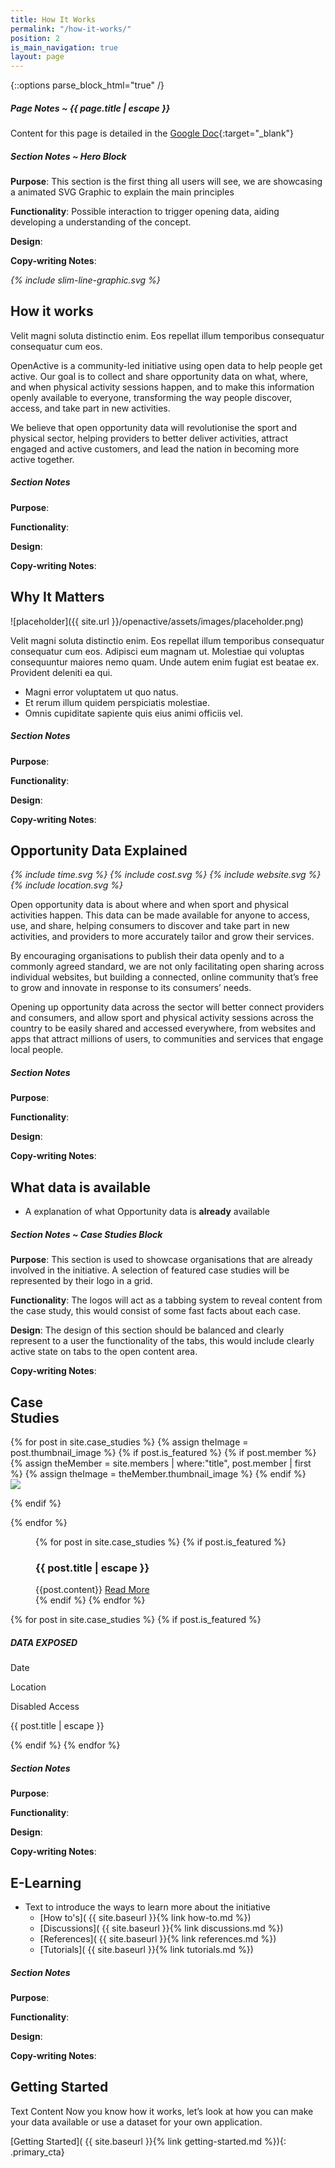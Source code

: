 ```yaml
---
title: How It Works
permalink: "/how-it-works/"
position: 2
is_main_navigation: true
layout: page
---
```


{::options parse_block_html="true" /}

<article class="note-wrap">
<div class="notes">

##### Page Notes ~ {{ page.title | escape }}

Content for this page is detailed in the
[Google Doc](https://drive.google.com/open?id=1b_AclHfydCEGU5ZfLu3i7kvUnGpLflFvBTg4oI46FP0){:target="_blank"}

</div>
</article>
<article class="note-wrap">
<div class="notes">


##### Section Notes ~ Hero Block
**Purpose**: This section is the first thing all users will see, we are showcasing a animated SVG Graphic to explain the main principles

**Functionality**: Possible interaction to trigger opening data, aiding developing a understanding of the concept.

**Design**:

**Copy-writing Notes**:

</div>
</article>



<article markdown="0" class="hero--sub">

<i class="line-graphic">{% include slim-line-graphic.svg %}</i>

<div>

<h1>How it works</h1>
<p>Velit magni soluta distinctio enim. Eos repellat illum temporibus consequatur consequatur cum eos.</p>


</div>
<figure>
<div style="background: url({{ site.url }}/openactive/assets/images/sideplank.jpg)center center / cover no-repeat;"></div>
</figure>

</article>

<article>
<div class="one">

OpenActive is a community-led initiative using open data to help people get active.
Our goal is to collect and share opportunity data on what, where, and when physical activity sessions happen, and to make this information openly available to everyone, transforming the way people discover, access, and take part in new activities. 

We believe that open opportunity data will revolutionise the sport and physical sector, helping providers to better deliver activities, attract engaged and active customers, and lead the nation in becoming more active together. 
</div>
</article>

<!-- <article class="hero--simple"> -->
<!-- <div class="two"> -->
<!-- <h1>{{ page.title | escape }}</h1> -->
<!-- <p>OpenActive is an ambitious, community-led initiative for change across the sport and physical activity sector, which promotes the use of opportunity data to help people get active.</p> -->
<!-- <p> It is being coordinated by the Open Data Institute (ODI), an independent, non-profit, non-partisan organisation. Our goal is to make data on what, where and when physical activity sessions happen, openly available. This “opportunity data” includes details of a yoga class (“how much will it cost?”) through to badminton court availability (“where and when is a court available?”).</p> -->
<!-- [Read More]( {{ site.baseurl }}{% link our-mission-full.md %}){: .primary_cta} -->
<!-- </div> -->
<!-- <div class="two"> -->

<!-- ![Hero]({{ site.url }}/openactive/assets/images/icons-animation.gif) -->

<!-- </div> -->

<!-- </article> -->


<article class="note-wrap">
<div class="notes">

##### Section Notes
**Purpose**:

**Functionality**:

**Design**:

**Copy-writing Notes**:

</div>
</article>

<article class="title-row">
<h2 class="sub-heading-two">Why It Matters</h2>

<div class="two">

![placeholder]({{ site.url }}/openactive/assets/images/placeholder.png)

</div>
<div class="two">

Velit magni soluta distinctio enim. Eos repellat illum temporibus consequatur consequatur cum eos. Adipisci eum magnam ut. Molestiae qui voluptas consequuntur maiores nemo quam. Unde autem enim fugiat est beatae ex. Provident deleniti ea qui.
   + Magni error voluptatem ut quo natus.
   + Et rerum illum quidem perspiciatis molestiae.
   + Omnis cupiditate sapiente quis eius animi officiis vel.

</div>
</article>

<article class="note-wrap">
<div class="notes">

##### Section Notes
**Purpose**:

**Functionality**:

**Design**:

**Copy-writing Notes**:

</div>
</article>


<article markdown="0" class="opportunity-data title-row">
<h2 class="sub-heading-two">Opportunity Data Explained</h2>
<div class="two subgrid title-row">
<i class="two">{% include time.svg %}</i>
<i class="two">{% include cost.svg %}</i>
<i class="two">{% include website.svg %}</i>
<i class="two">{% include location.svg %}</i>
</div>
<div markdown="1" class="two">


Open opportunity data is about where and when sport and physical activities happen. This data can be made available for anyone to access, use, and share, helping consumers to discover and take part in new activities, and providers to more accurately tailor and grow their services.

By encouraging organisations to publish their data openly and to a commonly agreed standard, we are not only facilitating open sharing across individual websites, but building a connected, online community that’s free to grow and innovate in response to its consumers’ needs.

Opening up opportunity data across the sector will better connect providers and consumers, and allow sport and physical activity sessions across the country to be easily shared and accessed everywhere, from websites and apps that attract millions of users, to communities and services that engage local people. 



</div>
</article>



<article class="note-wrap">
<div class="notes">

##### Section Notes
**Purpose**:

**Functionality**:

**Design**:

**Copy-writing Notes**:

</div>
</article>

<article>
<h2 class="sub-heading-two">What data is available</h2>
<div class="one">

+ A explanation of what Opportunity data is **already** available

</div>
</article>



<article class="note-wrap">
<div class="notes">

##### Section Notes ~ Case Studies Block
**Purpose**: This section is used to showcase organisations that are already involved in the initiative. A selection of featured case studies will be represented by their logo in a grid.

**Functionality**: The logos will act as a tabbing system to reveal content from the case study, this would consist of some fast facts about each case.

**Design**: The design of this section should be balanced and clearly represent to a user the functionality of the tabs, this would include clearly  active state on tabs to the open content area.

**Copy-writing Notes**:
</div>
</article>


<article class="case-studies">
<h2 class="sub-heading-two">Case<br> Studies</h2>
<nav class="subgrid">
{% for post in site.case_studies %}
{% assign theImage = post.thumbnail_image %}
{% if post.is_featured %}
{% if post.member %}
{% assign theMember = site.members | where:"title", post.member  | first %}
{% assign theImage = theMember.thumbnail_image %}
{% endif %}

<div class="case-tab" data-tab="{{ forloop.index }}" markdown="0" >
<img src="{{ theImage  | relative_url}}"/>
</div>

{% endif %}

{% endfor %}
</nav>

<figure class="case-wrap">
{% for post in site.case_studies %}
{% if post.is_featured %}
<div class="case-content" id="{{ forloop.index }}">


<h3>{{ post.title | escape }}</h3>
{{post.content}}
<a class="button-primary" href="{{ post.url | relative_url }}">Read More</a>

</div>
{% endif %}
{% endfor %}
</figure>


<aside class="case-study-info">
{% for post in site.case_studies %}
{% if post.is_featured %}
<div class="case-content" data-id="{{ forloop.index }}">
<h5>DATA EXPOSED</h5>
<p>Date</p>
<p>Location</p>
<p>Disabled Access</p>
<p>{{ post.title | escape }}</p>

</div>
{% endif %}
{% endfor %}
</aside>

</article>




<article class="note-wrap">
<div class="notes">

##### Section Notes
**Purpose**:

**Functionality**:

**Design**:

**Copy-writing Notes**:

</div>
</article>

<article>
<h2 class="sub-heading-two">E-Learning</h2>
<div class="one">

+ Text to introduce the ways to learn more about the initiative
    + [How to's]( {{ site.baseurl }}{% link how-to.md %})  
    + [Discussions]( {{ site.baseurl }}{% link discussions.md %})  
    + [References]( {{ site.baseurl }}{% link references.md %})  
    + [Tutorials]( {{ site.baseurl }}{% link tutorials.md %})  

</div>
</article>



<article class="note-wrap">
<div class="notes">

##### Section Notes
**Purpose**:

**Functionality**:

**Design**:

**Copy-writing Notes**:

</div>
</article>

<article>
<h2 class="sub-heading-two">Getting Started</h2>
<div class="one call_to_action">

Text Content
Now you know how it works, let’s look at how you can make your data available or use a dataset for your own application.

[Getting Started]( {{ site.baseurl }}{% link getting-started.md %}){: .primary_cta}


</div>
</article>